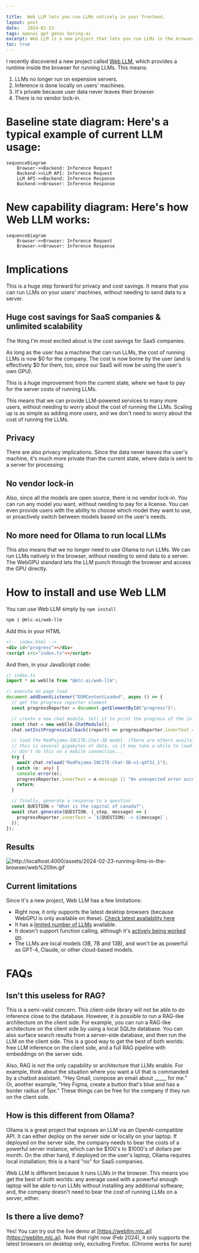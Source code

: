 ```yaml
---

title:  Web LLM lets you run LLMs natively in your frontend.
layout: post
date:   2024-02-23
tags: openai gpt genai boring-ai
excerpt: Web LLM is a new project that lets you run LLMs in the browser. This means you can run LLMs on your own machine, without needing to send data to a server. It's a huge step forward for privacy and cost savings. Here's how to use it.
toc: true
---
```


I recently discovered a new project called [Web LLM](https://webllm.mlc.ai/), which provides a runtime inside the browser for running LLMs. This means:

1. LLMs no longer run on expensive servers.
2. Inference is done locally on users' machines.
3. It's private because user data never leaves their browser.
4. There is no vendor lock-in.


# Baseline state diagram: Here's a typical example of current LLM usage:

```mermaid
sequenceDiagram
    Browser->>Backend: Inference Request
    Backend->>LLM API: Inference Request
    LLM API->>Backend: Inference Response
    Backend->>Browser: Inference Response
```

# New capability diagram: Here's how Web LLM works:

```mermaid
sequenceDiagram
    Browser->>Browser: Inference Request
    Browser->>Browser: Inference Response
```

# Implications

This is a huge step forward for privacy and cost savings. It means that you can run LLMs on your users' machines, without needing to send data to a server.

## Huge cost savings for SaaS companies & unlimited scalability

The thing I'm most excited about is the cost savings for SaaS companies.

As long as the user has a machine that can run LLMs, the cost of running LLMs is now $0 for the company. The cost is now borne by the user (and is effectively $0 for them, too, since our SaaS will now be using the user's own GPU).

This is a huge improvement from the current state, where we have to pay for the server costs of running LLMs.

This means that we can provide LLM-powered services to many more users, without needing to worry about the cost of running the LLMs. Scaling up is as simple as adding more users, and we don't need to worry about the cost of running the LLMs.

## Privacy

There are also privacy implications. Since the data never leaves the user's machine, it's much more private than the current state, where data is sent to a server for processing.

## No vendor lock-in

Also, since all the models are open source, there is no vendor lock-in. You can run any model you want, without needing to pay for a license. You can even provide users with the ability to choose which model they want to use, or proactively switch between models based on the user's needs.

## No more need for Ollama to run local LLMs

This also means that we no longer need to use Ollama to run LLMs. We can run LLMs natively in the browser, without needing to send data to a server. The WebGPU standard lets the LLM punch through the browser and access the GPU directly.

# How to install and use Web LLM

You can use Web LLM simply by `npm install`

```bash
npm i @mlc-ai/web-llm 
```

Add this in your HTML

```html
<!-- index.html -->
<div id="progress"></div>
<script src="index.ts"></script>
```

And then, in your JavaScript code:

```typescript
// index.ts
import * as webllm from "@mlc-ai/web-llm";

// execute on page load
document.addEventListener("DOMContentLoaded", async () => {
  // get the progress reporter element
  const progressReporter = document.getElementById("progress")!;

  // create a new chat module. tell it to print the progress of the initialization.
  const chat = new webllm.ChatModule();
  chat.setInitProgressCallback((report) => progressReporter.innerText = report.text);

  // load the RedPajama-INCITE-Chat-3B model. (There are others availalbe, too).
  // this is several gigabytes of data, so it may take a while to load. 
  // don't do this on a mobile connection...
  try {
    await chat.reload("RedPajama-INCITE-Chat-3B-v1-q4f32_1");
  } catch (e: any) {
    console.error(e);
    progressReporter.innerText = e.message || "An unexpected error occurred.";
    return;
  }

  // finally, generate a response to a question
  const QUESTION = "What is the capital of canada?";
  await chat.generate(QUESTION, (_step, message) => {
    progressReporter.innerText = `${QUESTION} -> ${message}`;
  });
});
```

## Results

![http://localhost:4000/assets/2024-02-23-running-llms-in-the-browser/web%20llm.gif](http://localhost:4000/assets/2024-02-23-running-llms-in-the-browser/web%20llm.gif)

## Current limitations

Since it's a new project, Web LLM has a few limitations:

* Right now, it only supports the latest desktop browsers (because WebGPU is only available on these). [Check latest availability here](https://developer.mozilla.org/en-US/docs/Web/API/WebGPU_API#browser_compatibility)
* It has a [limited number of LLMs](https://github.com/mlc-ai/mlc-llm) available.
* It doesn't support function calling, although it's [actively being worked on](https://github.com/mlc-ai/web-llm/issues/276).
* The LLMs are local models (3B, 7B and 13B), and won't be as powerful as GPT-4, Claude, or other cloud-based models.

# FAQs

## Isn't this useless for RAG?

This is a semi-valid concern. This client-side library will not be able to do inference close to the database. However, it is possible to run a RAG-like architecture on the client side. For example, you can run a RAG-like architecture on the client side by using a local SQLite database. You can also surface search results from a server-side database, and then run the LLM on the client side. This is a good way to get the best of both worlds: free LLM inference on the client side, and a full RAG pipeline with embeddings on the server side.

Also, RAG is not the only capability or architecture that LLMs enable. For example, think about the situation where you want a UI that is commanded by a chatbot assistant. "Hey Gmail, compose an email about _____ for me." Or, another example, "Hey Figma, create a button that's blue and has a border radius of 5px." These things can be free for the company if they run on the client side.

## How is this different from Ollama?

Ollama is a great project that exposes an LLM via an OpenAI-compatible API. It can either deploy on the server side or locally on your laptop. If deployed on the server side, the company needs to bear the costs of a powerful server instance, which can be $100's to $1000's of dollars per month. On the other hand, if deployed on the user's laptop, Ollama requires local installation; this is a hard "no" for SaaS companies. 

Web LLM is different because it runs LLMs in the browser. This means you get the best of both worlds: any average used with a powerful enough laptop will be able to run LLMs without installing any additional software; and, the company doesn't need to bear the cost of running LLMs on a server, either.

## Is there a live demo?

Yes! You can try out the live demo at [https://webllm.mlc.ai](https://webllm.mlc.ai). Note that right now (Feb 2024), it only supports the latest browsers on desktop only, excluding Firefox. (Chrome works for sure)